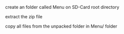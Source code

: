 create an folder called Menu on SD-Card root directory

extract the zip file

copy all files from the unpacked folder in Menu/ folder
